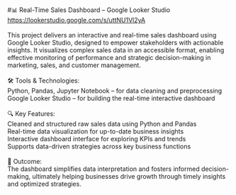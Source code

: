 #📊 Real-Time Sales Dashboard – Google Looker Studio https://lookerstudio.google.com/s/uttNU1Vl2yA<br>
<br>
This project delivers an interactive and real-time sales dashboard using Google Looker Studio, designed to empower stakeholders with actionable insights. It visualizes complex sales data in an accessible format, enabling effective monitoring of performance and strategic decision-making in marketing, sales, and customer management.<br>
<br>
🛠 Tools & Technologies:<br>
Python, Pandas, Jupyter Notebook – for data cleaning and preprocessing<br>
Google Looker Studio – for building the real-time interactive dashboard<br>
<br>
🔍 Key Features:<br>
Cleaned and structured raw sales data using Python and Pandas<br>
Real-time data visualization for up-to-date business insights<br>
Interactive dashboard interface for exploring KPIs and trends<br>
Supports data-driven strategies across key business functions<br>
<br>
🎯 Outcome:<br>
The dashboard simplifies data interpretation and fosters informed decision-making, ultimately helping businesses drive growth through timely insights and optimized strategies.


